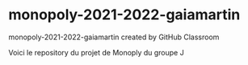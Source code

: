 # monopoly-2021-2022-gaiamartin
monopoly-2021-2022-gaiamartin created by GitHub Classroom

Voici le repository du projet de Monoply du groupe J
